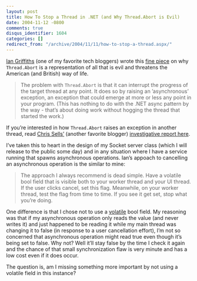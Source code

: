 ```yaml
---
layout: post
title: How To Stop a Thread in .NET (and Why Thread.Abort is Evil)
date: 2004-11-12 -0800
comments: true
disqus_identifier: 1604
categories: []
redirect_from: "/archive/2004/11/11/how-to-stop-a-thread.aspx/"
---
```


[Ian
Griffiths](http://www.interact-sw.co.uk/iangblog/ "Ian Griffiths’ Blog")
(one of my favorite tech bloggers) wrote this [fine
piece](http://www.interact-sw.co.uk/iangblog/2004/11/12/cancellation "How To Stop a Thread in .NET (and Why Thread.Abort is Evil)")
on why `Thread.Abort` is a representation of all that is evil and
threatens the American (and British) way of life.

> The problem with `Thread.Abort` is that it can interrupt the progress
> of the target thread at any point. It does so by raising an
> ’asynchronous’ exception, an exception that could emerge at more or
> less any point in your program. (This has nothing to do with the .NET
> async pattern by the way - that’s about doing work without hogging the
> thread that started the work.)

If you’re interested in how `Thread.Abort` raises an exception in
another thread, read [Chris
Sells’](http://www.sellsbrothers.com/ "Chris Sells' Blog") (another
favorite blogger) [investigative report
here](http://www.ondotnet.com/pub/a/dotnet/2003/02/18/threadabort.html "Plumbing the Depths of the ThreadAbortException using Rotor").

I’ve taken this to heart in the design of my Socket server class (which
I will release to the public some day) and in any situation where I have
a service running that spawns asynchronous operations. Ian’s appoach to
cancelling an asynchronous operation is the similar to mine:

> The approach I always recommend is dead simple. Have a volatile bool
> field that is visible both to your worker thread and your UI thread.
> If the user clicks cancel, set this flag. Meanwhile, on your worker
> thread, test the flag from time to time. If you see it get set, stop
> what you’re doing.

One difference is that I chose not to use a
[volatile](http://msdn.microsoft.com/library/default.asp?url=/library/en-us/csspec/html/vclrfcsharpspec_10_4_3.asp "Volatile on MSDN")
bool field. My reasoning was that if my asynchronous operation only
reads the value (and never writes it) and just happened to be reading it
while my main thread was changing it to false (in response to a user
cancellation effort), I’m not so concerned that asynchronous operation
might read true even though it’s being set to false. Why not? Well it’ll
stay false by the time I check it again and the chance of that small
synchronization flaw is very minute and has a low cost even if it does
occur.

The question is, am I missing something more important by not using a
volatile field in this instance?

